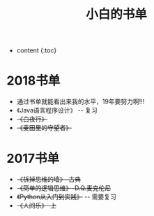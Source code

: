 ﻿---
layout: post
title: 小白的书单
permalink: /books/
---

* content
{:toc}

# 2018书单 

* 通过书单就能看出来我的水平，19年要努力啊!!!
* 《Java语言程序设计》 -- 复习
* ~~《白夜行》~~
* ~~《麦田里的守望者》~~

# 2017书单

* ~~《拆掉思维的墙》-古典~~
* ~~《简单的逻辑思维》-D.Q.麦克伦尼~~
* ~~《Python从入门到实践》~~  -- 需要复习
* ~~《人间乐》-上~~